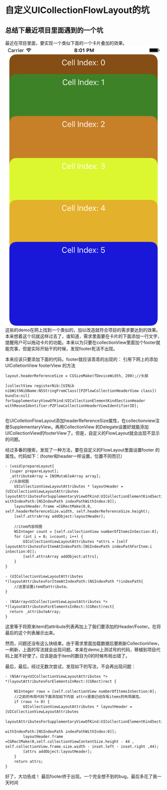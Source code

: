 # 自定义UICollectionFlowLayout的坑

## 总结下最近项目里面遇到的一个坑

最近在项目里面，要实现一个类似下面的一个卡片叠加的效果。
![](./Screen_Shot_1.png)
这些的demo在网上找到一个类似的，加以改造就符合项目的需求要达到的效果。本来想着这个坑就这样过去了，谁知道，需求里面要在卡片的下面添加一行文字，提醒用户可以拖动卡片的功能。本来以为只要在collectionView里面加个footer就能完事，但是实际开始干的时候，发现footer死活不出现。

本来应该只要添加下面的代码，footer就应该乖乖的出现的：
引用下网上的添加UIColletionView footerView 的方法

```
layout.headerReferenceSize = CGSizeMake(fDeviceWidth, 200);//头部

[collectView registerNib:[UINib nibWithNibName:NSStringFromClass([PZFlowCollectionHeaderView class]) bundle:nil] forSupplementaryViewOfKind:UICollectionElementKindSectionHeader withReuseIdentifier:PZFlowCollectionHeaderViewIdentifierID];
        
```

在UIColletionFlowLayout添加headerReferenceSize属性，在collectionview注册SupplementaryView。再用CollectionView 的Delegate设置好就能添加UICollectionView的footerView了。但是，自定义的FlowLayout就会出现不显示的问题。

经过多番的搜索，发现了一种方法，要在自定义的FlowLayout里面设置footer 的属性。代码如下：(footer和header一样设置，位置不同而已）

```
- (void)prepareLayout{
  [super prepareLayout];
  _attributeArray = [NSMutableArray array];
  //头部视图
    UICollectionViewLayoutAttributes * layoutHeader = [UICollectionViewLayoutAttributes layoutAttributesForSupplementaryViewOfKind:UICollectionElementKindSectionHeader withIndexPath:[NSIndexPath indexPathWithIndex:0]];
    layoutHeader.frame =CGRectMake(0,0, self.headerReferenceSize.width, self.headerReferenceSize.height);
    [self.attrsArray addObject:layoutHeader];

    //item内容视图
    NSInteger count = [self.collectionView numberOfItemsInSection:0];
    for (int i = 0; i<count; i++) {
        UICollectionViewLayoutAttributes *attrs = [self layoutAttributesForItemAtIndexPath:[NSIndexPath indexPathForItem:i inSection:0]];
        [self.attrsArray addObject:attrs];
    }
}

- (UICollectionViewLayoutAttributes *)layoutAttributesForItemAtIndexPath:(NSIndexPath *)indexPath{
 	//这里设置item的attribute。   
}

- (NSArray<UICollectionViewLayoutAttributes *> *)layoutAttributesForElementsInRect:(CGRect)rect{
  return _attributeArray;
}

```

这里等于将原来item的attribute列表再加上了我们要添加的Header/Footer。在将最后的这个列表展示出来。

然而，问题还没有这么快结束。由于需求里面加载数据后要刷新CollectionView，一刷新，上面的写法就会出现问题。本来在demo上测试号的代码，移植到项目代码上就不好使了。应该是由于item的数目为0的时候布局出错了。

最后，最后，经过无数次尝试，发现如下的写法，不会再出现问题：

```
- (NSArray<UICollectionViewLayoutAttributes *> *)layoutAttributesForElementsInRect:(CGRect)rect {

	NSInteger rows = [self.collectionView numberOfItemsInSection:0];
    //之前的布局代码下面添加如下内容 attrs里面已经存有items的布局属性。
    if (rows != 0) {
        UICollectionViewLayoutAttributes * layoutHeader = [UICollectionViewLayoutAttributes
                                                           layoutAttributesForSupplementaryViewOfKind:UICollectionElementKindSectionFooter
                                                           withIndexPath:[NSIndexPath indexPathWithIndex:0]];
        layoutHeader.frame =CGRectMake(0,self.collectionViewContentSize.height - 44 , self.collectionView.frame.size.width - inset.left - inset.right ,44);
        [attrs addObject:layoutHeader];
    }
    return attrs;
}

```

好了，大功告成！ 最后footer终于出现。一个完全想不到的bug，最后多花了我一天时间




